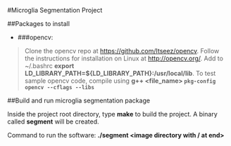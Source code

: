 #Microglia Segmentation Project

##Packages to install

+ ###opencv: 
>Clone the opencv repo at https://github.com/Itseez/opencv. Follow the 
instructions for installation on Linux at http://opencv.org/. Add to 
~/.bashrc **export LD\_LIBRARY\_PATH=${LD\_LIBRARY\_PATH}:/usr/local/lib**. 
To test sample opencv code, compile using 
**g++ <file\_name> `pkg-config opencv --cflags --libs`**


##Build and run microglia segmentation package

Inside the project root directory, type **make** to build the project.
A binary called **segment** will be created.

Command to run the software: 
**./segment <image directory with / at end> <image list> <error file> 
<output csv file>**

